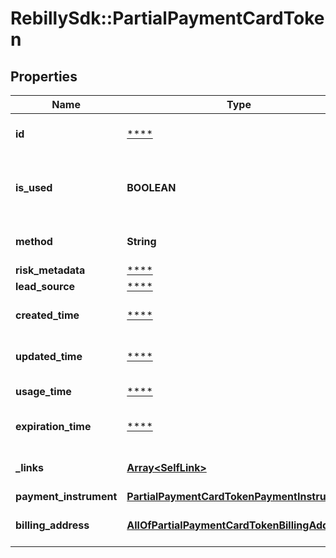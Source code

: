 # RebillySdk::PartialPaymentCardToken

## Properties
Name | Type | Description | Notes
------------ | ------------- | ------------- | -------------
**id** | [****](.md) | The token identifier string. | [optional] 
**is_used** | **BOOLEAN** | Whether the token was already used. | [optional] [default to false]
**method** | **String** | The token payment method. | 
**risk_metadata** | [****](.md) |  | [optional] 
**lead_source** | [****](.md) |  | [optional] 
**created_time** | [****](.md) | Token created time. | [optional] 
**updated_time** | [****](.md) | Token updated time. | [optional] 
**usage_time** | [****](.md) | Token usage time. | [optional] 
**expiration_time** | [****](.md) | Token expiration time. | [optional] 
**_links** | [**Array&lt;SelfLink&gt;**](SelfLink.md) | The links related to resource. | [optional] 
**payment_instrument** | [**PartialPaymentCardTokenPaymentInstrument**](PartialPaymentCardTokenPaymentInstrument.md) |  | 
**billing_address** | [**AllOfPartialPaymentCardTokenBillingAddress**](AllOfPartialPaymentCardTokenBillingAddress.md) | The billing address object. | [optional] 

